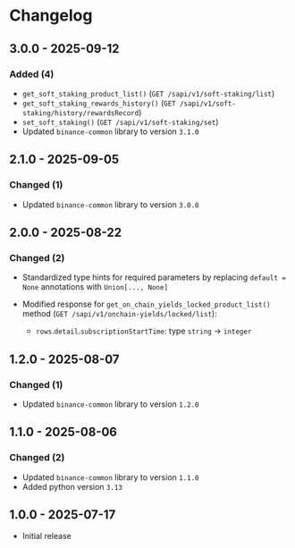 # Changelog

## 3.0.0 - 2025-09-12

### Added (4)

- `get_soft_staking_product_list()` (`GET /sapi/v1/soft-staking/list`)
- `get_soft_staking_rewards_history()` (`GET /sapi/v1/soft-staking/history/rewardsRecord`)
- `set_soft_staking()` (`GET /sapi/v1/soft-staking/set`)
- Updated `binance-common` library to version `3.1.0`

## 2.1.0 - 2025-09-05

### Changed (1)

- Updated `binance-common` library to version `3.0.0`

## 2.0.0 - 2025-08-22

### Changed (2)

- Standardized type hints for required parameters by replacing `default = None` annotations with `Union[..., None]`

- Modified response for `get_on_chain_yields_locked_product_list()` method (`GET /sapi/v1/onchain-yields/locked/list`):
  - `rows`.`detail`.`subscriptionStartTime`: type `string` → `integer`

## 1.2.0 - 2025-08-07

### Changed (1)

- Updated `binance-common` library to version `1.2.0`

## 1.1.0 - 2025-08-06

### Changed (2)

- Updated `binance-common` library to version `1.1.0`
- Added python version `3.13`

## 1.0.0 - 2025-07-17

- Initial release
